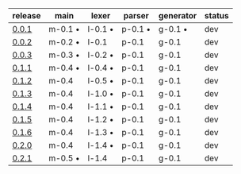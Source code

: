 |                                          release                                          |  main   |  lexer  | parser  |generator| status |
|-------------------------------------------------------------------------------------------|---------|---------|---------|---------|--------|
| [0.0.1](https://github.com/elydre/ks2cpp/commit/29150155dae622eabc1905ca7e70955cb1fab5d2) | m-0.1 • | l-0.1 • | p-0.1 • | g-0.1 • |  dev   |
| [0.0.2](https://github.com/elydre/ks2cpp/commit/6eb424d90ffb98087bf92bc95ce212477861d6be) | m-0.2 • | l-0.1   | p-0.1   | g-0.1   |  dev   |
| [0.0.3](https://github.com/elydre/ks2cpp/commit/88a7c41b2642e43408c74e5c6a175297caca515d) | m-0.3 • | l-0.2 • | p-0.1   | g-0.1   |  dev   |
| [0.1.1](https://github.com/elydre/ks2cpp/commit/6c52c34f193680107c30132608ef59f98b03ded4) | m-0.4 • | l-0.4 • | p-0.1   | g-0.1   |  dev   |
| [0.1.2](https://github.com/elydre/ks2cpp/commit/391c536f9402cddbe279bab03a8722c2c47514f7) | m-0.4   | l-0.5 • | p-0.1   | g-0.1   |  dev   |
| [0.1.3](https://github.com/elydre/ks2cpp/commit/98e257dda8cfc1efc7668bbced2c496a07a94afc) | m-0.4   | l-1.0 • | p-0.1   | g-0.1   |  dev   |
| [0.1.4](https://github.com/elydre/ks2cpp/commit/ad495d99de174257556e4837b76223f124f887ec) | m-0.4   | l-1.1 • | p-0.1   | g-0.1   |  dev   |
| [0.1.5](https://github.com/elydre/ks2cpp/commit/673be72fc659f9f142271059b9fe1bbcdbeee5b2) | m-0.4   | l-1.2 • | p-0.1   | g-0.1   |  dev   |
| [0.1.6](https://github.com/elydre/ks2cpp/commit/b212d51865da75aa6a1dcab478b6e4dd723c5dbc) | m-0.4   | l-1.3 • | p-0.1   | g-0.1   |  dev   |
| [0.2.0](https://github.com/elydre/ks2cpp/commit/259f1860c91a2639778f836d22c63f2a53d24dc6) | m-0.4   | l-1.4 • | p-0.1   | g-0.1   |  dev   |
| [0.2.1](https://github.com/elydre/ks2cpp/commit/6c51e37645505e3e7028534e80e0c7423e37835c) | m-0.5 • | l-1.4   | p-0.1   | g-0.1   |  dev   |